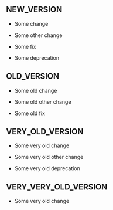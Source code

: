 ## NEW_VERSION
* Some change
* Some other change

* Some fix

* Some deprecation

## OLD_VERSION
* Some old change
* Some old other change

* Some old fix

## VERY_OLD_VERSION
* Some very old change
* Some very old other change

* Some very old deprecation

## VERY_VERY_OLD_VERSION
* Some very old change